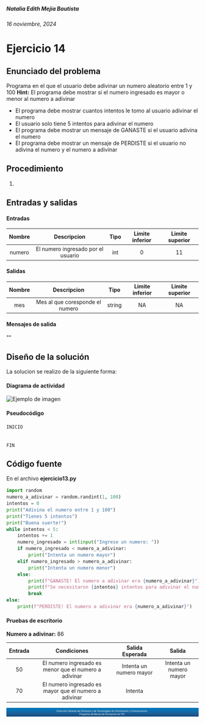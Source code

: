 ##### Natalia Edith Mejia Bautista 
###### 16 noviembre, 2024

# Ejercicio 14

## Enunciado del problema
Programa en el que el usuario debe adivinar un numero aleatorio entre 1 y 100
**Hint:** El programa debe mostrar si el numero ingresado es mayor o menor al numero a adivinar

- El programa debe mostrar cuantos intentos le tomo al usuario adivinar el numero
- El usuario solo tiene 5 intentos para adivinar el numero
- El programa debe mostrar un mensaje de GANASTE si el usuario adivina el numero
- El programa debe mostrar un mensaje de PERDISTE si el usuario no adivina el numero y el numero a adivinar


## Procedimiento 
1. 

## Entradas y salidas
#### Entradas
| Nombre  | Descripcion  | Tipo | Limite inferior | Limite superior |
|:-------------:|:---------------:| :-------------:|:---------:|:---------:|
| numero | El numero ingresado por el usuario | int | 0 | 11 |

#### Salidas
| Nombre  | Descripcion  | Tipo | Limite inferior | Limite superior |
|:-------------:|:---------------:| :-------------:|:---------:|:---------:|
| mes | Mes al que coresponde el numero | string | NA | NA |

#### Mensajes de salida
""

## Diseño de la solución 
La solucion se realizo de la siguiente forma:

#### Diagrama de actividad
![Ejemplo de imagen](https://ejemplo.com/imagen.png)


#### Pseudocódigo
```plaintext
INICIO


FIN
```

## Código fuente
En el archivo **ejercicio13.py**
```python
import random
numero_a_adivinar = random.randint(1, 100)
intentos = 0
print("Adivina el numero entre 1 y 100")
print("Tienes 5 intentos")
print("Buena suerte!")
while intentos < 5:
    intentos += 1
    numero_ingresado = int(input("Ingrese un numero: "))
    if numero_ingresado < numero_a_adivinar:
        print("Intenta un numero mayor")
    elif numero_ingresado > numero_a_adivinar:
        print("Intenta un numero menor")
    else:
        print(f"GANASTE! El numero a adivinar era {numero_a_adivinar}")
        print(f"Se necesitaron {intentos} intentos para adivinar el numero")
        break
else:
    print(f"PERDISTE! El numero a adivinar era {numero_a_adivinar}")
```

#### Pruebas de escritorio
**Numero a adivinar:** 86

| Entrada | Condiciones | Salida Esperada | Salida |
|:-------------:|:---------------:| :-------------:|:---------:|
| 50 | El numero ingresado es menor que el numero a adivinar | Intenta un numero mayor | Intenta un numero mayor |
| 70 | El numero ingresado es mayor que el numero a adivinar | Intenta 

![footerDGTIC](/Imagenes/footerDGTIC.png)